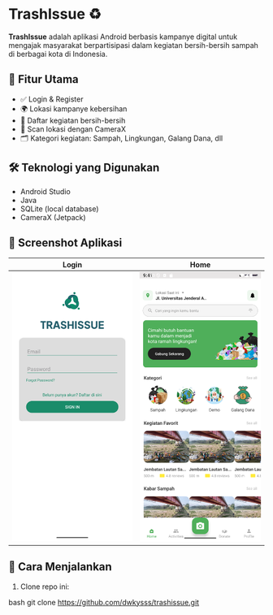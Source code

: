 # TrashIssue ♻️

**TrashIssue** adalah aplikasi Android berbasis kampanye digital untuk mengajak masyarakat berpartisipasi dalam kegiatan bersih-bersih sampah di berbagai kota di Indonesia.

## 📱 Fitur Utama
- ✅ Login & Register
- 🌍 Lokasi kampanye kebersihan
- 📅 Daftar kegiatan bersih-bersih
- 📸 Scan lokasi dengan CameraX
- 🗂️ Kategori kegiatan: Sampah, Lingkungan, Galang Dana, dll

## 🛠️ Teknologi yang Digunakan
- Android Studio
- Java
- SQLite (local database)
- CameraX (Jetpack)

## 📸 Screenshot Aplikasi

| Login | Home |
|---|---|
| ![Login](Screenshots/login.png) | ![Home](Screenshots/homepage.png) |

## 🚀 Cara Menjalankan
1. Clone repo ini:
   
bash
   git clone https://github.com/dwkysss/trashissue.git
